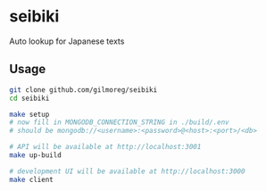 # seibiki
Auto lookup for Japanese texts

## Usage

```bash
git clone github.com/gilmoreg/seibiki
cd seibiki

make setup
# now fill in MONGODB_CONNECTION_STRING in ./build/.env
# should be mongodb://<username>:<password>@<host>:<port>/<db>

# API will be available at http://localhost:3001
make up-build

# development UI will be available at http://localhost:3000
make client
```